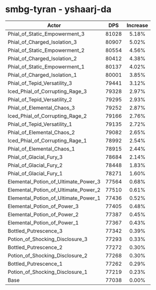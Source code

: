 # smbg-tyran - yshaarj-da
| Actor | DPS | Increase |
|---|:---:|:---:|
|Phial_of_Static_Empowerment_3|81028|5.18%|
|Phial_of_Charged_Isolation_3|80907|5.02%|
|Phial_of_Static_Empowerment_2|80554|4.56%|
|Phial_of_Charged_Isolation_2|80412|4.38%|
|Phial_of_Static_Empowerment_1|80137|4.02%|
|Phial_of_Charged_Isolation_1|80001|3.85%|
|Phial_of_Tepid_Versatility_3|79441|3.12%|
|Iced_Phial_of_Corrupting_Rage_3|79328|2.97%|
|Phial_of_Tepid_Versatility_2|79295|2.93%|
|Phial_of_Elemental_Chaos_3|79252|2.87%|
|Iced_Phial_of_Corrupting_Rage_2|79166|2.76%|
|Phial_of_Tepid_Versatility_1|79135|2.72%|
|Phial_of_Elemental_Chaos_2|79082|2.65%|
|Iced_Phial_of_Corrupting_Rage_1|78992|2.54%|
|Phial_of_Elemental_Chaos_1|78915|2.44%|
|Phial_of_Glacial_Fury_3|78684|2.14%|
|Phial_of_Glacial_Fury_2|78448|1.83%|
|Phial_of_Glacial_Fury_1|78271|1.60%|
|Elemental_Potion_of_Ultimate_Power_3|77564|0.68%|
|Elemental_Potion_of_Ultimate_Power_2|77510|0.61%|
|Elemental_Potion_of_Ultimate_Power_1|77436|0.52%|
|Elemental_Potion_of_Power_3|77405|0.48%|
|Elemental_Potion_of_Power_2|77387|0.45%|
|Elemental_Potion_of_Power_1|77367|0.43%|
|Bottled_Putrescence_3|77342|0.39%|
|Potion_of_Shocking_Disclosure_3|77293|0.33%|
|Bottled_Putrescence_2|77272|0.30%|
|Potion_of_Shocking_Disclosure_2|77268|0.30%|
|Bottled_Putrescence_1|77262|0.29%|
|Potion_of_Shocking_Disclosure_1|77219|0.23%|
|Base|77038|0.00%|
